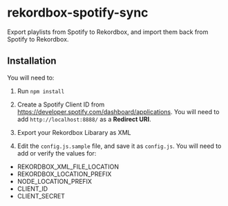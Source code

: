 # rekordbox-spotify-sync

Export playlists from Spotify to Rekordbox, and import them back from Spotify to Rekordbox.

## Installation

You will need to:

1. Run `npm install`

1. Create a Spotify Client ID from https://developer.spotify.com/dashboard/applications. You will need to add `http://localhost:8888/` as a **Redirect URI**.

1. Export your Rekordbox Libarary as XML

1. Edit the `config.js.sample` file, and save it as `config.js`. You will need to add or verify the values for:

- REKORDBOX_XML_FILE_LOCATION
- REKORDBOX_LOCATION_PREFIX
- NODE_LOCATION_PREFIX
- CLIENT_ID
- CLIENT_SECRET
